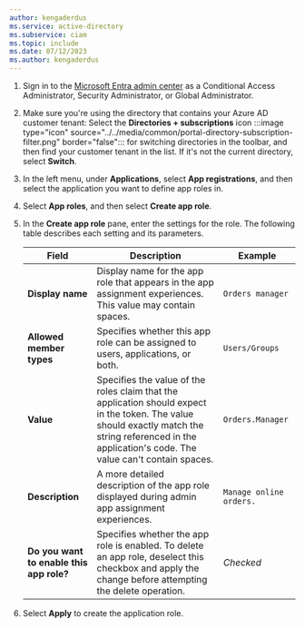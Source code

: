 ```yaml
---
author: kengaderdus
ms.service: active-directory
ms.subservice: ciam
ms.topic: include
ms.date: 07/12/2023
ms.author: kengaderdus
---
```


1. Sign in to the [Microsoft Entra admin center](https://entra.microsoft.com) as a Conditional Access Administrator, Security Administrator, or Global Administrator.
1. Make sure you're using the directory that contains your Azure AD customer tenant: Select the **Directories + subscriptions** icon :::image type="icon" source="../../media/common/portal-directory-subscription-filter.png" border="false"::: for switching directories in the toolbar, and then find your customer tenant in the list. If it's not the current directory, select **Switch**.
1. In the left menu, under **Applications**, select **App registrations**, and then select the application you want to define app roles in.
1. Select **App roles**, and then select **Create app role**.
1. In the **Create app role** pane, enter the settings for the role. The following table describes each setting and its parameters.
    
   | Field    | Description | Example |
   | ----- | ----- | ----- |
   | **Display name** | Display name for the app role that appears in the app assignment experiences. This value may contain spaces. | `Orders manager`|
   | **Allowed member types**  | Specifies whether this app role can be assigned to users, applications, or both. | `Users/Groups`                |
   | **Value** | Specifies the value of the roles claim that the application should expect in the token. The value should exactly match the string referenced in the application's code. The value can't contain spaces.| `Orders.Manager`               |
   | **Description** | A more detailed description of the app role displayed during admin app assignment experiences. | `Manage online orders.` |
   | **Do you want to enable this app role?** | Specifies whether the app role is enabled. To delete an app role, deselect this checkbox and apply the change before attempting the delete operation.| _Checked_ |

1. Select **Apply** to create the application role.